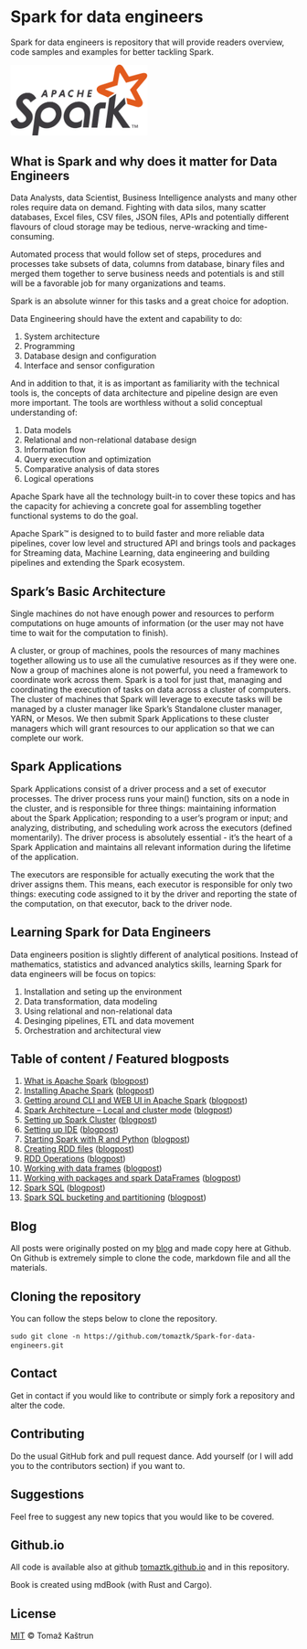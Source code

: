 # Spark for data engineers

Spark for data engineers is repository that will provide readers overview, code samples and examples for better tackling Spark.

<img src="images/Spark_logo.png"  width="240" />


## What is Spark and why does it matter for Data Engineers

Data Analysts, data Scientist, Business Intelligence analysts and many other roles require data on demand.
Fighting with data silos, many scatter databases, Excel files, CSV files, JSON files, APIs and  potentially different flavours of cloud storage may be tedious, nerve-wracking
and time-consuming.

Automated process that would follow set of steps, procedures and processes take subsets of data, columns from database, binary files and merged them together to 
serve business needs and potentials is and still will be a favorable job for many organizations and teams.

Spark is an absolute winner for this tasks and a great choice for adoption.

Data Engineering should have the extent and capability to do:

1. System architecture
1. Programming
1. Database design and configuration
1. Interface and sensor configuration


And in addition to that, it is as important as familiarity with the technical tools is, the concepts of data architecture and pipeline design are even more important. The tools are worthless without a solid conceptual understanding of:

1. Data models
1. Relational and non-relational database design
1. Information flow
1. Query execution and optimization
1. Comparative analysis of data stores
1. Logical operations

Apache Spark have all the technology built-in to cover these topics and has the capacity for achieving a concrete goal for assembling together functional systems to do the goal.


Apache Spark™ is designed to to build faster and more reliable data pipelines, cover low level and structured API and brings tools and packages for Streaming data, Machine Learning, data engineering and building pipelines and extending the Spark ecosystem.

## Spark’s Basic Architecture

Single machines do not have enough power and resources to perform computations on huge amounts of information (or the user may not have time to wait for the computation to finish). 

A cluster, or group of machines, pools the resources of many machines together allowing us to use all the cumulative  resources as if they were one. Now a group of machines alone is not powerful, you need a framework to coordinate  work across them. Spark is a tool for just that, managing and coordinating the execution of tasks on data across a  cluster of computers.
The cluster of machines that Spark will leverage to execute tasks will be managed by a cluster manager like Spark’s  Standalone cluster manager, YARN, or Mesos. We then submit Spark Applications to these cluster managers which will  grant resources to our application so that we can complete our work.

## Spark Applications

Spark Applications consist of a driver process and a set of executor processes. The driver process runs your main() function, sits on a node in the cluster, and is responsible for three things: maintaining information about the Spark  Application; responding to a user’s program or input; and analyzing, distributing, and scheduling work across the  executors (defined momentarily). The driver process is absolutely essential - it’s the heart of a Spark Application and  maintains all relevant information during the lifetime of the application.

The executors are responsible for actually executing the work that the driver assigns them. This means, each executor is responsible for only two things: executing code assigned to it by the driver and reporting the state of the computation, on that executor, back to the driver node.


## Learning Spark for Data Engineers

Data engineers position is slightly different of analytical positions. Instead of mathematics, statistics and advanced analytics skills, learning Spark for data engineers will be focus on topics:

1. Installation and seting up the environment
1. Data transformation, data modeling 
1. Using relational and non-relational data
1. Desinging pipelines, ETL and data movement
1. Orchestration and architectural view


## Table of content / Featured blogposts 


1. [What is Apache Spark](https://github.com/tomaztk/Spark-for-data-engineers/blob/main/SparkEngineers/01_what-is-apache-spark.md) ([blogpost](https://tomaztsql.wordpress.com/2021/12/01/advent-of-2021-day-1-what-is-apache-spark/))
1. [Installing Apache Spark](https://github.com/tomaztk/Spark-for-data-engineers/blob/main/SparkEngineers/02_installing-apache-spark.md) ([blogpost](https://tomaztsql.wordpress.com/2021/12/02/advent-of-2021-day-2-installing-apache-spark/))
1. [Getting around CLI and WEB UI in Apache Spark](https://github.com/tomaztk/Spark-for-data-engineers/blob/main/SparkEngineers/03_getting-to-know-CLI-and-WEB-UI.md) ([blogpost](https://tomaztsql.wordpress.com/2021/12/03/advent-of-2021-day-3-getting-around-cli-and-web-ui-in-apache-spark/))
1. [Spark Architecture – Local and cluster mode](https://github.com/tomaztk/Spark-for-data-engineers/blob/main/SparkEngineers/04_Spark-Architecture-Local-and-cluster-mode.md) ([blogpost](https://tomaztsql.wordpress.com/2021/12/04/advent-of-2021-day-4-spark-architecture-local-and-cluster-mode/))
1. [Setting up Spark Cluster](https://github.com/tomaztk/Spark-for-data-engineers/blob/main/SparkEngineers/05_setting-up-Spark-cluster.md) ([blogpost](https://tomaztsql.wordpress.com/2021/12/05/advent-of-2021-day-5-setting-up-spark-cluster/))
1. [Setting up IDE](https://github.com/tomaztk/Spark-for-data-engineers/blob/main/SparkEngineers/06_Setting-up-IDE.md) ([blogpost](https://tomaztsql.wordpress.com/2021/12/06/advent-of-2021-day-6-setting-up-ide/))
1. [Starting Spark with R and Python](https://github.com/tomaztk/Spark-for-data-engineers/blob/main/SparkEngineers/07_Spark-with-R-and-Python.md) ([blogpost](https://tomaztsql.wordpress.com/2021/12/07/advent-of-2021-day-7-starting-spark-with-r-and-python/))
1. [Creating RDD files](https://github.com/tomaztk/Spark-for-data-engineers/blob/main/SparkEngineers/08_Creating-RDD-files.md) ([blogpost](https://tomaztsql.wordpress.com/2021/12/08/advent-of-2021-day-8-creating-rdd-files/))
1. [RDD Operations](https://github.com/tomaztk/Spark-for-data-engineers/blob/main/SparkEngineers/09_RDD-Operations.md) ([blogpost](https://tomaztsql.wordpress.com/2021/12/09/advent-of-2021-day-9-rdd-operations/))
1. [Working with data frames](https://github.com/tomaztk/Spark-for-data-engineers/blob/main/SparkEngineers/10_Working-with-data-frames.md) ([blogpost](https://tomaztsql.wordpress.com/2021/12/10/advent-of-2021-day-10-working-with-data-frames/))
1. [Working with packages and spark DataFrames](https://github.com/tomaztk/Spark-for-data-engineers/blob/main/SparkEngineers/11_Working-with-packages-and-spark-dataframes.md) ([blogpost](https://tomaztsql.wordpress.com/2021/12/11/advent-of-2021-day-11-working-with-packages-and-spark-dataframes/))
1. [Spark SQL](https://github.com/tomaztk/Spark-for-data-engineers/blob/main/SparkEngineers/12_Spark-SQL.md) ([blogpost](https://tomaztsql.wordpress.com/2021/12/12/advent-of-2021-day-12-spark-sql/))
1. [Spark SQL bucketing and partitioning](https://github.com/tomaztk/Spark-for-data-engineers/blob/main/SparkEngineers/13_Spark-SQL-Bucketing-and-partitioning.md) ([blogpost](https://tomaztsql.wordpress.com/2021/10/13/advent-of-2021-day-13-spark-sql-bucketing-and-partitioning/))

<!-- 1. [tt]() ([blogpost]()) -->


 ## Blog

 All posts were originally posted on my [blog](https://tomaztsql.wordpress.com) and made copy here at Github. On Github is extremely simple to clone the code, markdown file and all the materials.

 ## Cloning the repository
 You can follow the steps below to clone the repository.

 ```
sudo git clone -n https://github.com/tomaztk/Spark-for-data-engineers.git
 ```

 ## Contact
 Get in contact if you would like to contribute or simply fork a repository and alter the code.

 ## Contributing
 Do the usual GitHub fork and pull request dance. Add yourself (or I will add you to the contributors section) if you want to. 


 ## Suggestions
 Feel free to suggest any new topics that you would like to be covered.

 ## Github.io
All code is available also at github  [tomaztk.github.io](https://tomaztk.github.io) and in this repository.

Book is created using mdBook (with Rust and Cargo).

 ## License
 [MIT](https://choosealicense.com/licenses/mit/) © Tomaž Kaštrun
